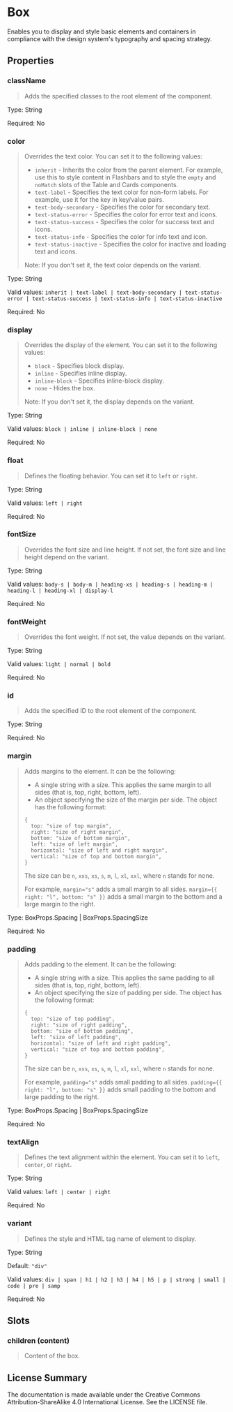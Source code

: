 # Box

Enables you to display and style basic elements and containers in compliance with the design system's typography and spacing strategy.



## Properties



### className

> Adds the specified classes to the root element of the component.

Type: String

Required: No


### color

> Overrides the text color. You can set it to the following values:
> - `inherit` - Inherits the color from the parent element. For example, use this to style content
>      in Flashbars and to style the `empty` and `noMatch` slots of the Table and Cards components.
> - `text-label` - Specifies the text color for non-form labels. For example, use it for the key in key/value pairs.
> - `text-body-secondary` - Specifies the color for secondary text.
> - `text-status-error` - Specifies the color for error text and icons.
> - `text-status-success` - Specifies the color for success text and icons.
> - `text-status-info` - Specifies the color for info text and icon.
> - `text-status-inactive` - Specifies the color for inactive and loading text and icons.
> 
> Note: If you don't set it, the text color depends on the variant.
> 

Type: String

Valid values: `inherit | text-label | text-body-secondary | text-status-error | text-status-success | text-status-info | text-status-inactive`

Required: No


### display

> Overrides the display of the element. You can set it to the following values:
> - `block` - Specifies block display.
> - `inline` - Specifies inline display.
> - `inline-block` - Specifies inline-block display.
> - `none` - Hides the box.
> 
> Note: If you don't set it, the display depends on the variant.
> 

Type: String

Valid values: `block | inline | inline-block | none`

Required: No


### float

> Defines the floating behavior. You can set it to `left` or `right`.

Type: String

Valid values: `left | right`

Required: No


### fontSize

> Overrides the font size and line height. If not set, the font size and line height depend on the variant.

Type: String

Valid values: `body-s | body-m | heading-xs | heading-s | heading-m | heading-l | heading-xl | display-l`

Required: No


### fontWeight

> Overrides the font weight. If not set, the value depends on the variant.

Type: String

Valid values: `light | normal | bold`

Required: No


### id

> Adds the specified ID to the root element of the component.

Type: String

Required: No


### margin

> Adds margins to the element. It can be the following:
> - A single string with a size. This applies the same margin to all sides (that is, top, right, bottom, left).
> - An object specifying the size of the margin per side. The object has the following format:
> ```
> {
>   top: "size of top margin",
>   right: "size of right margin",
>   bottom: "size of bottom margin",
>   left: "size of left margin",
>   horizontal: "size of left and right margin",
>   vertical: "size of top and bottom margin",
> }
> ```
> 
> The size can be `n`, `xxs`, `xs`, `s`, `m`, `l`, `xl`, `xxl`, where `n` stands for none.
> 
>  For example, `margin="s"` adds a small margin to all sides.
> `margin={{ right: "l", bottom: "s" }}` adds a small margin to the bottom and a large margin to the right.
> 

Type: BoxProps.Spacing | BoxProps.SpacingSize

Required: No


### padding

> Adds padding to the element. It can be the following:
> - A single string with a size. This applies the same padding to all sides (that is, top, right, bottom, left).
> - An object specifying the size of padding per side. The object has the following format:
> ```
> {
>   top: "size of top padding",
>   right: "size of right padding",
>   bottom: "size of bottom padding",
>   left: "size of left padding",
>   horizontal: "size of left and right padding",
>   vertical: "size of top and bottom padding",
> }
> ```
> 
> The size can be `n`, `xxs`, `xs`, `s`, `m`, `l`, `xl`, `xxl`, where `n` stands for none.
> 
>  For example, `padding="s"` adds small padding to all sides.
> `padding={{ right: "l", bottom: "s" }}` adds small padding to the bottom and large padding to the right.
> 

Type: BoxProps.Spacing | BoxProps.SpacingSize

Required: No


### textAlign

> Defines the text alignment within the element. You can set it to `left`, `center`, or `right`.

Type: String

Valid values: `left | center | right`

Required: No


### variant

> Defines the style and HTML tag name of element to display.

Type: String

Default: `"div"`

Valid values: `div | span | h1 | h2 | h3 | h4 | h5 | p | strong | small | code | pre | samp`

Required: No





## Slots



### children (content)

> Content of the box.









## License Summary

The documentation is made available under the Creative Commons Attribution-ShareAlike 4.0 International License. See the LICENSE file.
